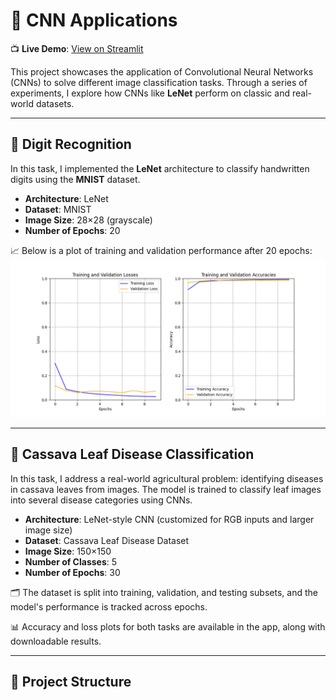 # 🧠 CNN Applications

📺 **Live Demo**: [View on Streamlit](https://bindepzai7-cnn-applications.streamlit.app/)

This project showcases the application of Convolutional Neural Networks (CNNs) to solve different image classification tasks. Through a series of experiments, I explore how CNNs like **LeNet** perform on classic and real-world datasets.

---

## 🔢 Digit Recognition

In this task, I implemented the **LeNet** architecture to classify handwritten digits using the **MNIST** dataset.

- **Architecture**: LeNet  
- **Dataset**: MNIST  
- **Image Size**: 28×28 (grayscale)  
- **Number of Epochs**: 20  

📈 Below is a plot of training and validation performance after 20 epochs:  
![Digit Recognition](Plots/DigitRecognition.png)

---

## 🌿 Cassava Leaf Disease Classification

In this task, I address a real-world agricultural problem: identifying diseases in cassava leaves from images. The model is trained to classify leaf images into several disease categories using CNNs.

- **Architecture**: LeNet-style CNN (customized for RGB inputs and larger image size)  
- **Dataset**: Cassava Leaf Disease Dataset  
- **Image Size**: 150×150  
- **Number of Classes**: 5  
- **Number of Epochs**: 30  

🗂 The dataset is split into training, validation, and testing subsets, and the model's performance is tracked across epochs.

📊 Accuracy and loss plots for both tasks are available in the app, along with downloadable results.

---

## 📁 Project Structure

